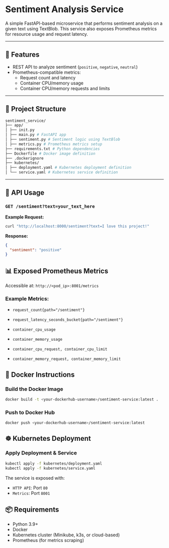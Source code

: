 # Sentiment Analysis Service

A simple FastAPI-based microservice that performs sentiment analysis on a given text using TextBlob. This service also exposes Prometheus metrics for resource usage and request latency.

---

## 🧠 Features

- REST API to analyze sentiment (`positive`, `negative`, `neutral`)
- Prometheus-compatible metrics:
  - Request count and latency
  - Container CPU/memory usage
  - Container CPU/memory requests and limits

---

## 📁 Project Structure

```bash
sentiment_service/
├── app/
│ ├── init.py
│ ├── main.py # FastAPI app
│ ├── sentiment.py # Sentiment logic using TextBlob
│ ├── metrics.py # Prometheus metrics setup
├── requirements.txt # Python dependencies
├── Dockerfile # Docker image definition
├── .dockerignore
├── kubernetes/
│ ├── deployment.yaml # Kubernetes deployment definition
│ └── service.yaml # Kubernetes service definition
```

---

## 🚀 API Usage

### `GET /sentiment?text=your_text_here`

**Example Request:**
```bash
curl "http://localhost:8000/sentiment?text=I love this project!"
```
**Response:**
```json
{
  "sentiment": "positive"
}
```

## 📊 Exposed Prometheus Metrics
Accessible at: `http://<pod_ip>:8001/metrics`

### Example Metrics:
* `request_count{path="/sentiment"}`

* `request_latency_seconds_bucket{path="/sentiment"}`

* `container_cpu_usage`

* `container_memory_usage`

* `container_cpu_request, container_cpu_limit`

* `container_memory_request, container_memory_limit`

## 🐳 Docker Instructions
### Build the Docker Image
```bash
docker build -t <your-dockerhub-username>/sentiment-service:latest .
```
### Push to Docker Hub
```bash
docker push <your-dockerhub-username>/sentiment-service:latest
```
## ☸️ Kubernetes Deployment
### Apply Deployment & Service
```bash
kubectl apply -f kubernetes/deployment.yaml
kubectl apply -f kubernetes/service.yaml
```
The service is exposed with:
* `HTTP API`: Port `80`
* `Metrics`: Port `8001`

## 📦 Requirements
* Python 3.9+
* Docker
* Kubernetes cluster (Minikube, k3s, or cloud-based)
* Prometheus (for metrics scraping)